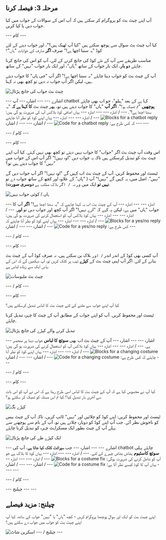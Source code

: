 ## مرحلہ 3: فیصلہ کرنا

آپ اپنے چیٹ بٹ کو پروگرام کر سکتے ہیں کہ آپ اس کے سوالات کے جواب میں کیا جواب دیں یا کیا کریں.

\--- کام \---

کیا آپ چیٹ بٹ سوال سے پوچھ سکتے ہیں "کیا آپ ٹھیک ہیں؟"، اور جواب دینے کے لئے کوڈ "یہ سننا اچھا ہے!" صرف **اگر** صارف کے جوابات "ہاں"؟

مناسب طریقے سے آپ کے نئے کوڈ کی جانچ کرنے کے لئے، آپ کو اس کی جانچ کرنا چاہئے **دو بار**، ایک بار جواب کے ساتھ "ہاں"، اور ایک بار جواب "نہیں" کے ساتھ.

آپ کے چیٹ بٹ کو جواب دینا چاہئے "یہ سننا اچھا ہے!" اگر آپ "جی ہاں" کا جواب دیتے ہیں، لیکن اگر آپ جواب نہ دیں تو کچھ بھی نہ کہنا.

![چیٹ بٹ جواب کی جانچ پڑتال](images/chatbot-if-test.png)

\--- اشارے \--- \--- اشارہ \--- آپ chatbot کہا ہے کے بعد "ہیلو"، جو اب بھی چاہئے **پوچھیں** "تم ٹھیک ہو؟". **اگر آپ** "ہاں" کا جواب دیتے ہیں تو، پھر چیٹ بٹ **کا کہنا ہے کہ** "یہ سننا اچھا ہے!". \--- / اشارہ \--- \--- اشارہ \--- یہاں اضافی کوڈ بلاکس آپ کی ضرورت ہو گی ہیں: ![Blocks for a chatbot reply](images/chatbot-if-blocks.png) \--- / اشارہ \--- \--- اشارہ \--- یہاں اپنے کوڈ کو نظر آنا چاہئے کہ کس طرح ہے: ![Code for a chatbot reply](images/chatbot-if-code.png) \--- / اشارہ \--- \--- / اشارہ \--- \---

\--- / کام \---

\--- کام \---

اس وقت آپ چیٹ بٹ اگر "جواب" کا جواب نہیں دیتے تو کچھ بھی نہیں کہتے. کیا آپ اپنے چیٹ بٹ کو تبدیل کرسکتے ہیں تاکہ یہ جواب دیں "اوہ نہیں!" اگر آپ اس کے جواب میں "نہیں" کا جواب دیتے ہیں تو؟

ٹیسٹ اور محفوظ کریں. آپ کے چیٹ بٹ اب کہیں گے "اوہ نہیں!" اگر آپ جواب دیں گے "نہیں". اصل میں، یہ کہیں گے "نہیں!" آپ ( "ہاں" کے علاوہ اور کچھ کے ساتھ جواب دے تو **نہیں تو** ایک میں `ورنہ / اگر` بلاک مطلب ہے **دوسری صورت**).

![ہاں / کوئی جواب نہیں](images/chatbot-if-else-test.png)

\--- اشارہ \--- \--- اشارہ \--- آپ کے چیٹ بٹ اب یہ کہنا چاہیے کہ "یہ سننا اچھا ہے!" **اگر** آپ کا جواب "ہاں" میں ہے، لیکن یہ کہے کہ "ارے نہیں!" اگر آپ کچھ اور جواب دیں تو **اور**. \--- / اشارہ \--- \--- اشارہ \--- یہاں کوڈ بلاکس آپ کو استعمال کرنے کی ضرورت ہو گی ہیں: ![Blocks for a yes/no reply](images/chatbot-if-else-blocks.png) \--- / اشارہ \--- \--- اشارہ \--- یہاں اپنے کوڈ کو نظر آنا چاہئے کہ کس طرح ہے: ![Code for a yes/no reply](images/chatbot-if-else-code.png) \--- / اشارہ \--- \--- / اشارہ \---

\--- / کام \---

\--- کام \---

آپ کسی بھی کوڈ کے اندر اندر `/ اور` بلاک بن سکتے ہیں، نہ صرف کوڈ آپ کے چیٹ بٹ بنانے کے لئے. اگر آپ اپنی چیٹ بٹ کے **کپڑے** ٹیب پر کلک کریں تو، آپ دیکھیں گے کہ اس کے پاس ایک سے زیادہ لباس ہے.

![چیٹ بٹ ملبوسات](images/chatbot-costume-view.png)

\--- / کام \---

\--- کام \---

کیا آپ اپنے جواب سے ملنے کے لئے چیٹ بٹ کا لباس تبدیل کرسکتے ہیں؟

ٹیسٹ اور محفوظ کریں. آپ کو اپنے جواب کے مطابق آپ کے چیٹ کا چہرہ تبدیل کرنا چاہئے.

![تبدیل کرنے والے کپڑے کی جانچ پڑتال](images/chatbot-costume-test.png)

\--- اشارہ \--- \--- اشارہ \--- آپ کے چیٹ بٹ اب بھی **سوئچ کا لباس** جواب دینا پر منحصر ہے. \--- / اشارہ \--- \--- اشارہ \--- یہاں کوڈ بلاکس آپ کو استعمال کرنے کی ضرورت ہو گی ہیں: ![Blocks for a changing costume](images/chatbot-costume-blocks.png) \--- / اشارہ \--- \--- اشارہ \--- یہاں اپنے کوڈ کو نظر آنا چاہئے کہ کس طرح ہے: ![Code for a changing costume](images/chatbot-costume-code.png) \--- / اشارہ \--- \--- / اشارہ \---

\--- / کام \---

\--- کام \---

کیا آپ نے محسوس کیا ہے کہ آپ کے چیٹ بٹ کا لباس اسی طرح رہتا ہے کہ اس نے آپ کو اس بات سے آخری بار تبدیل کیا؟ کیا تم اس مسئلہ کو ٹھیک کر سکتے ہو؟

![کپڑے بگ](images/chatbot-costume-bug-test.png)

ٹیسٹ اور محفوظ کریں: اپنے کوڈ کو چلائیں اور "نہیں" ٹائپ کریں، تاکہ آپ کے چیٹ بیس کو ناخوش نظر آئے. جب آپ اپنے کوڈ کو دوبارہ چلاتے ہیں تو، آپ کے نام سے پوچھنے سے پہلے آپ کے چیٹ بطور ایک مسکراہٹ چہرہ کو تبدیل کرنا چاہئے.

![ایک کپڑے طے کی جانچ پڑتال](images/chatbot-costume-fix-test.png)

\--- اشارے \--- \--- اشارہ \--- جب **سپرائٹ کلک کیا جاتا ہے**، آپ کی chatbot چاہئے پہلی **سوئچ کاسٹیوم** ہشاش بشاش چہرے کے لئے. \--- / اشارہ \--- \--- اشارہ \--- یہاں کوڈ کا بلاک ہے جو آپ کو شامل کرنے کی ضرورت ہوگی: ![Blocks for a costume fix](images/chatbot-costume-fix-blocks.png) \--- / اشارہ \--- \--- اشارہ \--- یہاں آپ کا کوڈ کیسے نظر آتا ہے: ![Code for a costume fix](images/chatbot-costume-fix-code.png) \--- / اشارہ \--- \--- / اشارہ \--- \---

\--- / کام \---

\--- چیلنج \--- \---

## چیلنج: مزید فیصلے

اپنے چیٹ بٹ کو ایک اور سوال پوچھنا پروگرام کریں - کچھ "ہاں" یا "نہیں" جواب کے ساتھ. کیا آپ اپنے چیٹ بٹ کو جواب میں جواب دے سکتے ہیں؟

![اسکرین شاٹ](images/chatbot-joke.png) \--- / چیلنج \---